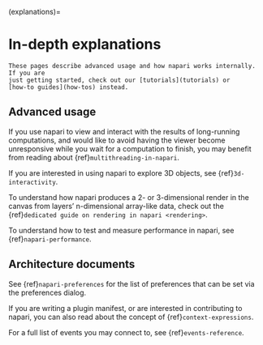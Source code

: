 (explanations)=
# In-depth explanations

```{note}
These pages describe advanced usage and how napari works internally. If you are
just getting started, check out our [tutorials](tutorials) or
[how-to guides](how-tos) instead.
```

## Advanced usage

If you use napari to view and interact with the results of long-running
computations, and would like to avoid having the viewer become unresponsive
while you wait for a computation to finish, you may benefit from reading about
{ref}`multithreading-in-napari`.

If you are interested in using napari to explore 3D objects, see {ref}`3d-interactivity`.

To understand how napari produces a 2- or 3-dimensional render in the canvas
from layers’ n-dimensional array-like data, check out the {ref}`dedicated guide on rendering in napari <rendering>`.

To understand how to test and measure performance in napari, see {ref}`napari-performance`.

## Architecture documents

See {ref}`napari-preferences` for the list of preferences that can be set via
the preferences dialog.

If you are writing a plugin manifest, or are interested in contributing to
napari, you can also read about the concept of {ref}`context-expressions`.

For a full list of events you may connect to, see {ref}`events-reference`.
